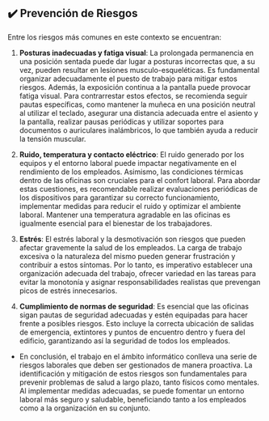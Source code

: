 ## ✔️ Prevención de Riesgos

Entre los riesgos más comunes en este contexto se encuentran:

1. **Posturas inadecuadas y fatiga visual**: La prolongada permanencia en una posición sentada puede dar lugar a posturas incorrectas que, a su vez, pueden resultar en lesiones musculo-esqueléticas. Es fundamental organizar adecuadamente el puesto de trabajo para mitigar estos riesgos. Además, la exposición continua a la pantalla puede provocar fatiga visual. Para contrarrestar estos efectos, se recomienda seguir pautas específicas, como mantener la muñeca en una posición neutral al utilizar el teclado, asegurar una distancia adecuada entre el asiento y la pantalla, realizar pausas periódicas y utilizar soportes para documentos o auriculares inalámbricos, lo que también ayuda a reducir la tensión muscular.

2. **Ruido, temperatura y contacto eléctrico**: El ruido generado por los equipos y el entorno laboral puede impactar negativamente en el rendimiento de los empleados. Asimismo, las condiciones térmicas dentro de las oficinas son cruciales para el confort laboral. Para abordar estas cuestiones, es recomendable realizar evaluaciones periódicas de los dispositivos para garantizar su correcto funcionamiento, implementar medidas para reducir el ruido y optimizar el ambiente laboral. Mantener una temperatura agradable en las oficinas es igualmente esencial para el bienestar de los trabajadores.

3. **Estrés**: El estrés laboral y la desmotivación son riesgos que pueden afectar gravemente la salud de los empleados. La carga de trabajo excesiva o la naturaleza del mismo pueden generar frustración y contribuir a estos síntomas. Por lo tanto, es imperativo establecer una organización adecuada del trabajo, ofrecer variedad en las tareas para evitar la monotonía y asignar responsabilidades realistas que prevengan picos de estrés innecesarios.

4. **Cumplimiento de normas de seguridad**: Es esencial que las oficinas sigan pautas de seguridad adecuadas y estén equipadas para hacer frente a posibles riesgos. Esto incluye la correcta ubicación de salidas de emergencia, extintores y puntos de encuentro dentro y fuera del edificio, garantizando así la seguridad de todos los empleados.

- En conclusión, el trabajo en el ámbito informático conlleva una serie de riesgos laborales que deben ser gestionados de manera proactiva. La identificación y mitigación de estos riesgos son fundamentales para prevenir problemas de salud a largo plazo, tanto físicos como mentales. Al implementar medidas adecuadas, se puede fomentar un entorno laboral más seguro y saludable, beneficiando tanto a los empleados como a la organización en su conjunto.
